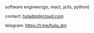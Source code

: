 software engineer(go, react, js/ts, python)

contact: huladm@icloud.com

telegram: https://t.me/hula_dm
